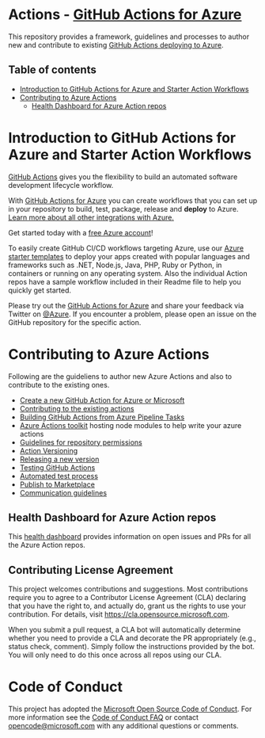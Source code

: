 # Actions - [GitHub Actions for Azure](https://azure.github.io/actions/)

This repository provides a framework, guidelines and processes to author new and contribute to existing [GitHub Actions deploying to Azure](https://azure.github.io/actions/).

## Table of contents
- [Introduction to GitHub Actions for Azure and Starter Action Workflows](#introduction-to-github-actions-for-azure-and-starter-action-workflows) 
- [Contributing to Azure Actions](#introduction-to-github-actions-for-azure-and-starter-action-workflows)
  - [Health Dashboard for Azure Action repos](https://azure.github.io/actions/health-dashboard.html)

# Introduction to GitHub Actions for Azure and Starter Action Workflows

[GitHub Actions](https://help.github.com/en/articles/about-github-actions)  gives you the flexibility to build an automated software development lifecycle workflow. 

With [GitHub Actions for Azure](https://azure.github.io/actions/) you can create workflows that you can set up in your repository to build, test, package, release and **deploy** to Azure. [Learn more about all other integrations with Azure.](http://aka.ms/GitHubonAzure)

Get started today with a [free Azure account](https://azure.com/free/open-source)!

To easily create GitHub CI/CD workflows targeting Azure, use our [Azure starter templates](https://github.com/Azure/actions-workflow-samples) to deploy your apps created with popular languages and frameworks such as .NET, Node.js, Java, PHP, Ruby or Python, in containers or running on any operating system. Also the individual Action repos have a sample workflow included in their Readme file to help you quickly get started.

Please try out the [GitHub Actions for Azure](https://docs.microsoft.com/azure/developer/github/github-actions) and share your feedback via Twitter on [@Azure](https://twitter.com/azuredevops). If you encounter a problem, please open an issue on the GitHub repository for the specific action.

# Contributing to Azure Actions

Following are the guideliens to author new Azure Actions and also to contribute to the existing ones.
  - [Create a new GitHub Action for Azure or Microsoft](docs/Process_of_Authoring_GitHub_Actions_for_Azure.md#creating-a-new-github-action-for-azure-or-microsoft)
  - [Contributing to the existing actions](docs/developer-guildelines.md)
  - [Building GitHub Actions from Azure Pipeline Tasks](docs/action-from-pipeline-task.md)
  - [Azure Actions toolkit](https://github.com/Azure/actions-toolkit) hosting node modules to help write your azure actions
  - [Guidelines for repository permissions](docs/Process_of_Authoring_GitHub_Actions_for_Azure.md#guidelines-for-setting-permissions-on-the-repo)
  - [Action Versioning](docs/Process_of_Authoring_GitHub_Actions_for_Azure.md#action-versioning)
  - [Releasing a new version](docs/release-process.md)
  - [Testing GitHub Actions](docs/Testing-docs/Testing-GitHub-Actions.md)
  - [Automated test process](docs/Testing-docs/Test-workflows-automation.md)
  - [Publish to Marketplace](docs/Process_of_Authoring_GitHub_Actions_for_Azure.md#publish-the-action-to-marketplace)
  - [Communication guidelines](communication%20guidelines.md)

## Health Dashboard for Azure Action repos

This [health dashboard](https://azure.github.io/actions/health-dashboard.html) provides information on open issues and PRs for all the Azure Action repos.

## Contributing License Agreement

This project welcomes contributions and suggestions.  Most contributions require you to agree to a
Contributor License Agreement (CLA) declaring that you have the right to, and actually do, grant us
the rights to use your contribution. For details, visit https://cla.opensource.microsoft.com.

When you submit a pull request, a CLA bot will automatically determine whether you need to provide
a CLA and decorate the PR appropriately (e.g., status check, comment). Simply follow the instructions
provided by the bot. You will only need to do this once across all repos using our CLA.

# Code of Conduct
This project has adopted the [Microsoft Open Source Code of Conduct](https://opensource.microsoft.com/codeofconduct/).
For more information see the [Code of Conduct FAQ](https://opensource.microsoft.com/codeofconduct/faq/) or
contact [opencode@microsoft.com](mailto:opencode@microsoft.com) with any additional questions or comments.
